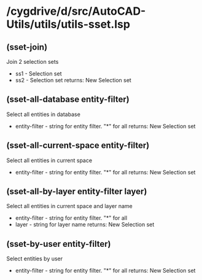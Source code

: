 # /cygdrive/d/src/AutoCAD-Utils/utils/utils-sset.lsp
## (sset-join)
Join 2 selection sets
* ss1 - Selection set
* ss2 - Selection set
returns: New Selection set
## (sset-all-database entity-filter)
Select all entities in database
* entity-filter - string for entity filter. "*" for all
returns: New Selection set
## (sset-all-current-space entity-filter)
Select all entities in current space
* entity-filter - string for entity filter. "*" for all
returns: New Selection set
## (sset-all-by-layer entity-filter layer)
Select all entities in current space and layer name
* entity-filter - string for entity filter. "*" for all
* layer - string for layer name
returns: New Selection set
## (sset-by-user entity-filter)
Select entities by user
* entity-filter - string for entity filter. "*" for all
returns: New Selection set
